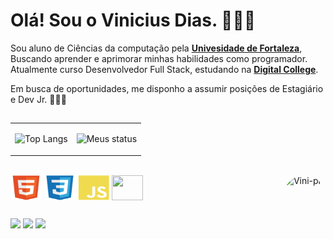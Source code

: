 # Olá! Sou o Vinicius Dias. 👨🏻‍💻

Sou aluno de Ciências da computação pela [__Univesidade de Fortaleza__](https://uol.unifor.br), Buscando aprender e aprimorar minhas habilidades como programador. Atualmente curso Desenvolvedor Full Stack, estudando na [__Digital College__](https://digitalcollege.com.br/).

Em busca de oportunidades, me disponho a assumir posições de Estagiário e Dev Jr. 👨🏻‍💻

##

<table border="0" style="border:0;">
<tr>
<td>

![Top Langs](https://github-readme-stats.vercel.app/api/top-langs/?username=viniigdias&layout=donut&title_color=adbac7&text_color=adbac7&theme=transparent&hide_border=true)
</td>
<td>

![Meus status](https://github-readme-stats.vercel.app/api?username=viniigdias&title_color=adbac7&text_color=adbac7&theme=transparent&hide_border=true)
</td>
</tr>
</table>

<!-- </li>
<li style="flex: 1 !important;list-style:none !important;"> -->


<!-- </li>
</ul> -->

<div style="display: inline_block"><br>
  <img align="center" alt="Vini-HTML" height="40" width="50" src="https://raw.githubusercontent.com/devicons/devicon/master/icons/html5/html5-original.svg">
  <img align="center" alt="Vini-CSS" height="40" width="50" src="https://raw.githubusercontent.com/devicons/devicon/master/icons/css3/css3-original.svg">
  <img align="center" alt="Vini-Js" height="40" width="50" src="https://raw.githubusercontent.com/devicons/devicon/master/icons/javascript/javascript-plain.svg">
  <img align="center" alt "Vini-JAVA" height="40" width="50" src="https://cdn.jsdelivr.net/gh/devicons/devicon/icons/java/java-plain.svg" />
  <img align="right" alt="Vini-pic" height="150" style="border-radius: 50px" src="https://avataaars.io/?avatarStyle=Circle&topType=ShortHairShortFlat&accessoriesType=Wayfarers&hairColor=Black&facialHairType=Blank&clotheType=Hoodie&clotheColor=Black&eyeType=Happy&eyebrowType=UnibrowNatural&mouthType=Smile&skinColor=Light">
</div>

##

 <a href="https://instagram.com/viniigdias" target="_blank"><img src="https://img.shields.io/badge/-Instagram-%23E4405F?style=for-the-badge&logo=instagram&logoColor=white" target="_blank"></a>
 <a href="https://www.linkedin.com/in/vinicius-gomes-dias-2b214a268/" target="_blank"><img src="https://img.shields.io/badge/-LinkedIn-%230077B5?style=for-the-badge&logo=linkedin&logoColor=white" target="_blank"></a> 
 <a href = "mailto:viniixdias11@gmail.com"><img src="https://img.shields.io/badge/-Gmail-%23333?style=for-the-badge&logo=gmail&logoColor=white" target="_blank"></a>

